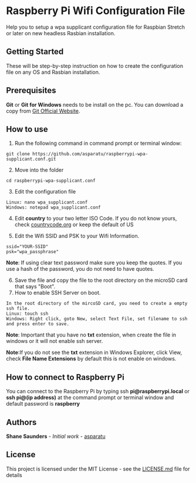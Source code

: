 # Raspberry Pi Wifi Configuration File
Help you to setup a wpa supplicant configuration file for Raspbian Stretch or later on new headless Rasbian installation.

## Getting Started
These will be step-by-step instruction on how to create the configuration file on any OS and Rasbian installation.

## Prerequisites
**Git** or **Git for Windows** needs to be install on the pc. You can download a copy from [Git Official Website](https://git-scm.com/downloads).

## How to use
1. Run the following command in command prompt or terminal window:
```
git clone https://github.com/asparatu/raspberrypi-wpa-supplicant.conf.git
```
2. Move into the folder
```
cd raspberrypi-wpa-supplicant.conf
```
3. Edit the configuration file
```
Linux: nano wpa_supplicant.conf
Windows: notepad wpa_supplicant.conf
```
4. Edit **country** to your two letter ISO Code.
If you do not know yours, check [countrycode.org](https://countrycode.org/) or keep the default of US

5. Edit the Wifi SSID and PSK to your Wifi Information.
```
ssid="YOUR-SSID"
psk="wpa_passphrase"
```
**Note**: If using clear text password make sure you keep the quotes. If you use a hash of the password, you do not need to have quotes.

6. Save the file and copy the file to the root directory on the microSD card that says "Boot".
7. How to enable SSH Server on boot.
```
In the root directory of the mircoSD card, you need to create a empty ssh file.
Linux: touch ssh
Windows: Right click, goto New, select Text File, set filename to ssh and press enter to save.
```
<p><strong>Note</strong>: Important that you have no <strong>txt</strong> extension, when create the file in windows or it will not enable ssh server.</p>
<p><strong>Note</strong>:If you do not see the <strong>txt</strong> extension in Windows Explorer, click View, check <strong>File Name Extensions</strong> by default this is not enable on windows.</p>

## How to connect to Raspberry Pi
<p>You can connect to the Raspberry Pi by typing ssh <strong>pi@raspberrypi.local</strong> or <strong>ssh pi@(ip address)</strong> at the command prompt or terminal window and default password is <strong>raspberry</strong></p>

## Authors

**Shane Saunders** - *Initial work* - [asparatu](https://github.com/asparatu)

## License

This project is licensed under the MIT License - see the [LICENSE.md](LICENSE.md) file for details
